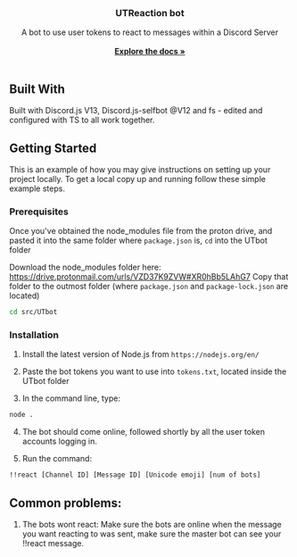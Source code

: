 <br/>
<p align="center">
  <h3 align="center">UTReaction bot</h3>

  <p align="center">
    A bot to use user tokens to react to messages within a Discord Server
    <br/>
    <br/>
    <a href="https://github.com/AdamT20054/"><strong>Explore the docs »</strong></a>
    <br/>
    <br/>
  </p>
</p>



## Built With

Built with Discord.js V13, Discord.js-selfbot @V12 and fs - edited and configured with TS to all work together.

## Getting Started

This is an example of how you may give instructions on setting up your project locally.
To get a local copy up and running follow these simple example steps.

### Prerequisites

Once you've obtained the node_modules file from the proton drive, and pasted it into the same folder where `package.json` is, `cd` into the UTbot folder

Download the node_modules folder here: https://drive.protonmail.com/urls/VZD37K9ZVW#XR0hBb5LAhG7
Copy that folder to the outmost folder (where `package.json` and `package-lock.json` are located)

```sh
cd src/UTbot
```

### Installation

1. Install the latest version of Node.js from `https://nodejs.org/en/`

2. Paste the bot tokens you want to use into `tokens.txt`, located inside the UTbot folder

3. In the command line, type:
```sh
node .
```
4. The bot should come online, followed shortly by all the user token accounts logging in.

5. Run the command:
```sh
!!react [Channel ID] [Message ID] [Unicode emoji] [num of bots]
```



## Common problems:

1) The bots wont react:
Make sure the bots are online when the message you want reacting to was sent, make sure the master bot can see your !!react message.




